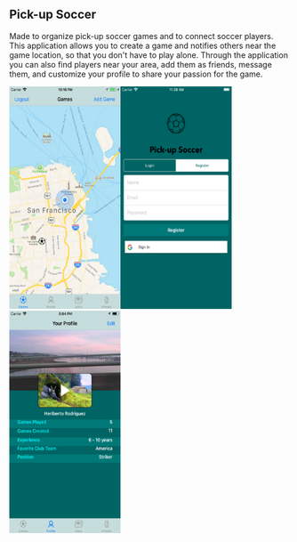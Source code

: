 ## Pick-up Soccer

Made to organize pick-up soccer games and to connect soccer players. This application allows you to create a game and notifies others near the game location, so that you don't have to play alone. Through the application you can also find players near your area, add them as friends, message them, and customize your profile to share your passion for the game.
<p float="left">
<img src="https://github.com/hrodri02/soccer_app/blob/master/screenshots/LoginVC.png" alt="home screen" width="200" height="400"/>
<img src="https://github.com/hrodri02/soccer_app/blob/master/screenshots/GamesVC.png" alt="map screen" width="200" height="400" style="float:left"/>
<img src="https://github.com/hrodri02/soccer_app/blob/master/screenshots/ProfileVC.png" alt="map screen" width="200" height="400" style="float:left"/>
<p/>
